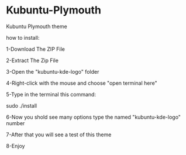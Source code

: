 # Kubuntu-Plymouth
Kubuntu Plymouth theme

how to install:

1-Download The ZIP File

2-Extract The Zip File

3-Open the "kubuntu-kde-logo" folder

4-Right-click with the mouse and choose "open terminal here"

5-Type in the terminal this command:

sudo ./install

6-Now you shold see many options type the named "kubuntu-kde-logo" number

7-After that you will see a test of this theme

8-Enjoy
